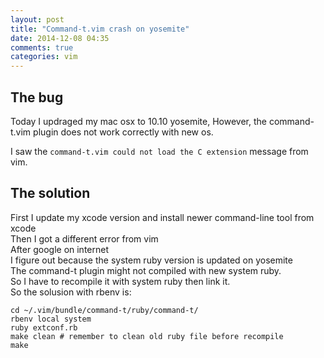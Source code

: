 ```yaml
---
layout: post
title: "Command-t.vim crash on yosemite"
date: 2014-12-08 04:35
comments: true
categories: vim
---
```


## The bug

Today I updraged my mac osx to 10.10 yosemite,
However, the command-t.vim plugin does not work correctly with new os.

I saw the `command-t.vim could not load the C extension` message from vim.

<!-- more -->

## The solution

First I update my xcode version and install newer command-line tool from xcode  
Then I got a different error from vim  
After google on internet  
I figure out because the system ruby version is updated on yosemite  
The command-t plugin might not compiled with new system ruby.  
So I have to recompile it with system ruby then link it.  
So the solusion with rbenv is:  

```
cd ~/.vim/bundle/command-t/ruby/command-t/
rbenv local system
ruby extconf.rb
make clean # remember to clean old ruby file before recompile
make
```
